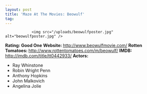 ```yaml
---
layout: post
title: 'Maze At The Movies: Beowulf'
tag: 
---
```



                <img src="/uploads/beowulfposter.jpg" alt="beowulfposter.jpg" />
<p><strong>Rating: Good One</strong>
<strong>Website: </strong><a href="http://www.beowulfmovie.com/"><a href="http://www.beowulfmovie.com/">http://www.beowulfmovie.com/</a></a>
<strong>Rotten Tomatoes: </strong><a href="http://www.rottentomatoes.com/m/beowulf/"><a href="http://www.rottentomatoes.com/m/beowulf/">http://www.rottentomatoes.com/m/beowulf/</a></a>
<strong>IMDB: </strong><a href="http://imdb.com/title/tt0442933/"><a href="http://imdb.com/title/tt0442933/">http://imdb.com/title/tt0442933/</a></a>
<strong>Actors: </strong></p>
<ul>
    <li>Ray Whinstone</li>
    <li>Robin Wright Penn</li>
    <li>Anthony Hopkins</li>
    <li>John Malkovich</li>
    <li>Angelina Jolie</li>
</ul>
            
